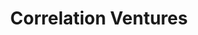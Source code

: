 ---
layout: firm_page
title: "Correlation Ventures"
id: "correlationvc.com"
permalink: "/correlationventurescorrelationvc.com/"
website: "https://correlationvc.com"
offices: "San Francisco (United States), San Diego (United States), New York City (United States)"
investment_stages: "Seed, Series A, Series B"
portfolio_companies: "Karuna Labs, Upstart, Synthoryx, IonQ, MosaicML, Personal Capital, Janux Biopharma, Lemonaid Health, Gabi, Casper, Astra Aerospace, Galera Biopharma, ORIC Biopharma, Zebit, AlienVault, Apsalar, Carewell, Compass, Contactually, Distil"
portfolio_link: "https://correlationvc.com/companies/"
investment_markets: "Digital Health & HC Services, Consumer, Biopharma, Enterprise, Aerospace, Software, Financial Services, Food & Agriculture, Media & Entertainment, Medical Devices, PropTech"
founded_year: "2006"
description: "Correlation Ventures is an early-stage venture capital firm with a data-driven approach. They focus on making rapid investment decisions and building strong relationships with portfolio companies to support their growth. Their efficient process and broad network help startups find the right investors and partners."
linkedin: "https://www.linkedin.com/company/correlation-ventures/"
twitter: "https://twitter.com/correlationvc?lang=en"
instagram: ""
team_page: "https://correlationvc.com/our-team/"
investor_type: "Venture Capital"
crunchbase: "https://www.crunchbase.com/organization/correlation-ventures"
pitchbook: "https://pitchbook.com/profiles/investor/51639-76"

# SEO Optimization
meta_title: "Correlation Ventures - VC Firm - projectstartups.com"
meta_description: "Correlation Ventures, Correlation Ventures is an early-stage venture capital firm with a data-driven approach. They focus on making rapid investment decisions and building ..."
meta_keywords: "Correlation Ventures, Digital Health & HC Services, Consumer, Biopharma, Enterprise, Aerospace, Software, Financial Services, Food & Agriculture, Media & Entertainment, Medical Devices, PropTech, VC firm, venture capital, startup investor, projectstartups.com"
canonical_url: "https://vc.projectstartups.com/correlationventurescorrelationvc.com/"
---